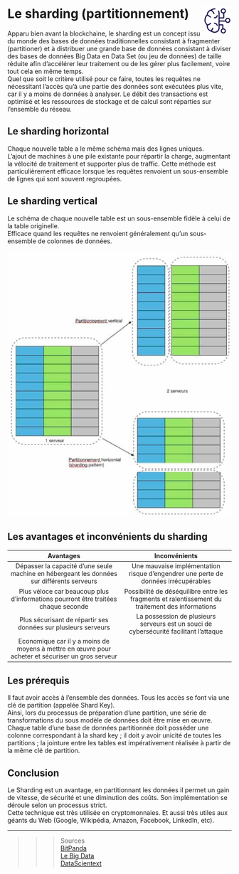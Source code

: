 # **Le sharding (partitionnement)** <a href="../"><img src="../../assets/bi.svg" alt="Business intelligence" align="right" height="64px"></a>
Apparu bien avant la blockchaine, le sharding est un concept issu du monde des bases de données traditionnelles consistant à fragmenter (partitioner) et à distribuer une grande base de données consistant à diviser des bases de données Big Data en Data Set (ou jeu de données) de taille réduite afin d’accélérer leur traitement ou de les gérer plus facilement, voire tout cela en même temps.  
Quel que soit le critère utilisé pour ce faire, toutes les requêtes ne nécessitant l’accès qu’à une partie des données sont exécutées plus vite, car il y a moins de données à analyser. Le débit des transactions est optimisé et les ressources de stockage et de calcul sont réparties sur l’ensemble du réseau.
## **Le sharding horizontal**
Chaque nouvelle table a le même schéma mais des lignes uniques.  
L’ajout de machines à une pile existante pour répartir la charge, augmentant la vélocité de traitement et supporter plus de traffic. Cette méthode est particulièrement efficace lorsque les requêtes renvoient un sous-ensemble de lignes qui sont souvent regroupées.
## **Le sharding vertical**
Le schéma de chaque nouvelle table est un sous-ensemble fidèle à celui de la table originelle.  
Efficace quand les requêtes ne renvoient généralement qu’un sous-ensemble de colonnes de données.  

![Les types de sharding](../../assets/sharding.jpg)
## **Les avantages et inconvénients du sharding**
Avantages | Inconvénients
:-:|:-:
Dépasser la capacité d’une seule machine en hébergeant les données sur différents serveurs | Une mauvaise implémentation risque d’engendrer une perte de données irrécupérables 
Plus véloce car beaucoup plus d’informations pourront être traitées chaque seconde | Possibilité de déséquilibre entre les fragments et ralentissement du traitement des informations
Plus sécurisant de répartir ses données sur plusieurs serveurs | La possession de plusieurs serveurs est un souci de cybersécurité facilitant l’attaque
Economique car il y a moins de moyens à mettre en œuvre pour acheter et sécuriser un gros serveur | 
## **Les prérequis**
Il faut avoir accès à l’ensemble des données. Tous les accès se font via une clé de partition (appelée Shard Key).   
Ainsi, lors du processus de préparation d’une partition, une série de transformations du sous modèle de données doit être mise en œuvre.  
Chaque table d’une base de données partitionnée doit posséder une colonne correspondant à la shard key ; il doit y avoir unicité de toutes les partitions ; la jointure entre les tables est impérativement réalisée à partir de la même clé de partition.
## Conclusion
Le Sharding est un avantage, en partitionnant les données il permet un gain de vitesse, de sécurité et une diminution des coûts. Son implémentation se déroule selon un processus strict.  
Cette technique est très utilisée en cryptomonnaies. Et aussi très utiles aux géants du Web (Google, Wikipédia, Amazon, Facebook, LinkedIn, etc).
___
>>>Sources  
[BitPanda](https://www.bitpanda.com/academy/fr/lecons/quest-ce-que-le-sharding/)  
[Le Big Data](https://www.lebigdata.fr/sharding-definition-avantage)  
[DataScientext](https://datascientest.com/sharding-definition)